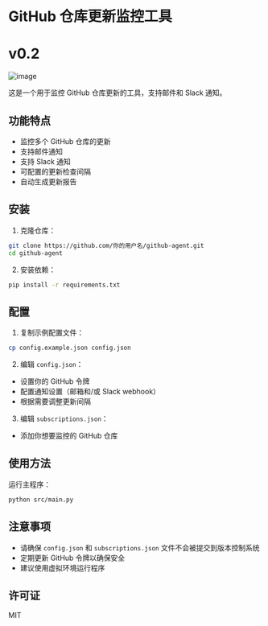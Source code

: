# GitHub 仓库更新监控工具
# v0.2

![image](https://github.com/user-attachments/assets/62aca522-042c-474a-9555-1468f44a402d)


这是一个用于监控 GitHub 仓库更新的工具，支持邮件和 Slack 通知。

## 功能特点

- 监控多个 GitHub 仓库的更新
- 支持邮件通知
- 支持 Slack 通知
- 可配置的更新检查间隔
- 自动生成更新报告

## 安装

1. 克隆仓库：
```bash
git clone https://github.com/你的用户名/github-agent.git
cd github-agent
```

2. 安装依赖：
```bash
pip install -r requirements.txt
```

## 配置

1. 复制示例配置文件：
```bash
cp config.example.json config.json
```

2. 编辑 `config.json`：
- 设置你的 GitHub 令牌
- 配置通知设置（邮箱和/或 Slack webhook）
- 根据需要调整更新间隔

3. 编辑 `subscriptions.json`：
- 添加你想要监控的 GitHub 仓库

## 使用方法

运行主程序：
```bash
python src/main.py
```

## 注意事项

- 请确保 `config.json` 和 `subscriptions.json` 文件不会被提交到版本控制系统
- 定期更新 GitHub 令牌以确保安全
- 建议使用虚拟环境运行程序

## 许可证

MIT
